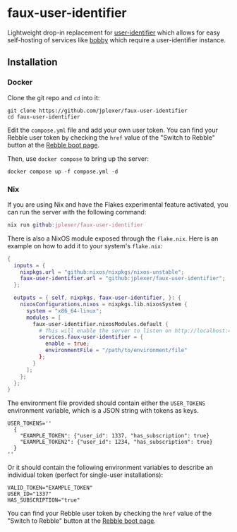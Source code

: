 # faux-user-identifier
Lightweight drop-in replacement for [user-identifier](https://github.com/pebble-dev/user-identifier) which allows for easy self-hosting of services like [bobby](https://github.com/pebble-dev/bobby-assistant) which require a user-identifier instance.

## Installation

### Docker

Clone the git repo and `cd` into it:

```
git clone https://github.com/jplexer/faux-user-identifier
cd faux-user-identifier
```

Edit the `compose.yml` file and add your own user token. You can find your Rebble user token by checking the `href` value of the "Switch to Rebble" button at the [Rebble boot page](https://boot.rebble.io/).

Then, use `docker compose` to bring up the server:

```
docker compose up -f compose.yml -d
```

### Nix

If you are using Nix and have the Flakes experimental feature activated, you can run the server with the following command:

```nix
nix run github:jplexer/faux-user-identifier
```

There is also a NixOS module exposed through the `flake.nix`. Here is an example on how to add it to your system's `flake.nix`:

```nix
{
  inputs = {
    nixpkgs.url = "github:nixos/nixpkgs/nixos-unstable";
    faux-user-identifier.url = "github:jplexer/faux-user-identifier";
  };

  outputs = { self, nixpkgs, faux-user-identifier, }: {
    nixosConfigurations.nixos = nixpkgs.lib.nixosSystem {
      system = "x86_64-linux";
      modules = [
        faux-user-identifier.nixosModules.default {
          # This will enable the server to listen on http://localhost:4090
          services.faux-user-identifier = {
            enable = true;
            environmentFile = "/path/to/environment/file"
          };
        }
      ];
    };
  };
}
```

The environment file provided should contain either the `USER_TOKENS` environment variable, which is a JSON string with tokens as keys.

```
USER_TOKENS=''
  {
    "EXAMPLE_TOKEN": {"user_id": 1337, "has_subscription": true}
    "EXAMPLE_TOKEN2": {"user_id": 1234, "has_subscription": true}
  }
''
```

Or it should contain the following environment variables to describe an individual token (perfect for single-user installations):

```
VALID_TOKEN="EXAMPLE_TOKEN"
USER_ID="1337"
HAS_SUBSCRIPTION="true"
```

You can find your Rebble user token by checking the `href` value of the "Switch to Rebble" button at the [Rebble boot page](https://boot.rebble.io/).
